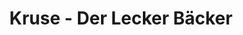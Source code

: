 ---
title: "Kruse - Der Lecker Bäcker"
url: /lueneburg/kruse-der-lecker-baecker-alter-hessenweg/
shop: Bäckerei
---